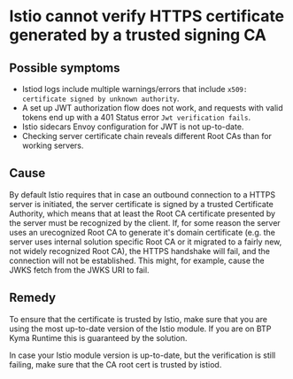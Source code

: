 # Istio cannot verify HTTPS certificate generated by a trusted signing CA

## Possible symptoms

- Istiod logs include multiple warnings/errors that include `x509: certificate signed by unknown authority`.
- A set up JWT authorization flow does not work, and requests with valid tokens end up with a 401 Status error `Jwt verification fails`.
- Istio sidecars Envoy configuration for JWT is not up-to-date.
- Checking server certificate chain reveals different Root CAs than for working servers.

## Cause

By default Istio requires that in case an outbound connection to a HTTPS server is initiated, the server certificate is signed by a trusted Certificate Authority, which means that at least the Root CA certificate presented by the server must be recognized by the client.
If, for some reason the server uses an urecognized Root CA to generate it's domain certificate (e.g. the server uses internal solution specific Root CA or it migrated to a fairly new, not widely recognized Root CA), the HTTPS handshake will fail, and the connection will not be established.
This might, for example, cause the JWKS fetch from the JWKS URI to fail.

## Remedy

To ensure that the certificate is trusted by Istio, make sure that you are using the most up-to-date version of the Istio module. If you are on BTP Kyma Runtime this is guaranteed by the solution.

In case your Istio module version is up-to-date, but the verification is still failing, make sure that the CA root cert is trusted by istiod.
